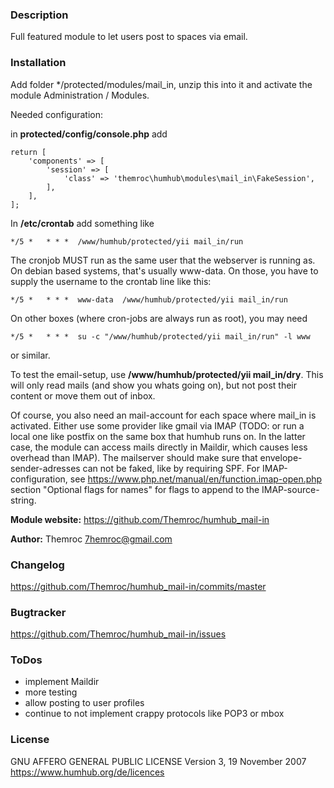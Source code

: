 ### Description
Full featured module to let users post to spaces via email.

### Installation

Add folder */protected/modules/mail_in, unzip this into it and activate the
module Administration / Modules.

Needed configuration:

in **protected/config/console.php** add

    return [
        'components' => [
            'session' => [
                'class' => 'themroc\humhub\modules\mail_in\FakeSession',
            ],
        ],
    ];


In **/etc/crontab** add something like

    */5 *   * * *  /www/humhub/protected/yii mail_in/run

The cronjob MUST run as the same user that the webserver is running as. On debian
based systems, that's usually www-data. On those, you have to supply the username
to the crontab line like this:

    */5 *   * * *  www-data  /www/humhub/protected/yii mail_in/run

On other boxes (where cron-jobs are always run as root), you may need

    */5 *   * * *  su -c "/www/humhub/protected/yii mail_in/run" -l www

or similar.

To test the email-setup, use **/www/humhub/protected/yii mail_in/dry**. This will
only read mails (and show you whats going on), but not post their content or
move them out of inbox.

Of course, you also need an mail-account for each space where mail_in is activated.
Either use some provider like gmail via IMAP (TODO: or run a local one like postfix on
the same box that humhub runs on. In the latter case, the module can access mails
directly in Maildir, which causes less overhead than IMAP). The mailserver should
make sure that envelope-sender-adresses can not be faked, like by requiring SPF.
For IMAP-configuration, see <https://www.php.net/manual/en/function.imap-open.php>
section "Optional flags for names" for flags to append to the IMAP-source-string.

__Module website:__ <https://github.com/Themroc/humhub_mail-in>

__Author:__ Themroc <7hemroc@gmail.com>

### Changelog

<https://github.com/Themroc/humhub_mail-in/commits/master>

### Bugtracker

<https://github.com/Themroc/humhub_mail-in/issues>

### ToDos

- implement Maildir
- more testing
- allow posting to user profiles
- continue to not implement crappy protocols like POP3 or mbox

### License

GNU AFFERO GENERAL PUBLIC LICENSE
Version 3, 19 November 2007
https://www.humhub.org/de/licences
